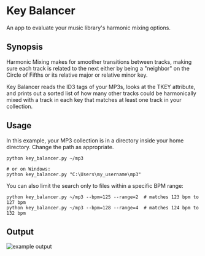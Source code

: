 # Key Balancer 
An app to evaluate your music library's harmonic mixing options.

## Synopsis
Harmonic Mixing makes for smoother transitions between tracks, making sure
each track is related to the next either by being a "neighbor" on the Circle
of Fifths or its relative major or relative minor key.

Key Balancer reads the ID3 tags of your MP3s, looks at the TKEY attribute,
and prints out a sorted list of how many other tracks could be harmonically
mixed with a track in each key that matches at least one track in your
collection.

## Usage
In this example, your MP3 collection is in a directory inside your home
directory. Change the path as appropriate.
```
python key_balancer.py ~/mp3

# or on Windows:
python key_balancer.py "C:\Users\my_username\mp3"
```

You can also limit the search only to files within a specific BPM range:
```
python key_balancer.py ~/mp3 --bpm=125 --range=2  # matches 123 bpm to 127 bpm
python key_balancer.py ~/mp3 --bpm=128 --range=4  # matches 124 bpm to 132 bpm
```

## Output

![example output](img/sample_output.png?raw=true "Example Output")
